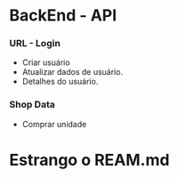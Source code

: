 # BackEnd - API

### URL - Login
- Criar usuário
- Atualizar dados de usuário.
- Detalhes do usuário.
	
### Shop Data
- Comprar unidade

# Estrango o REAM.md
